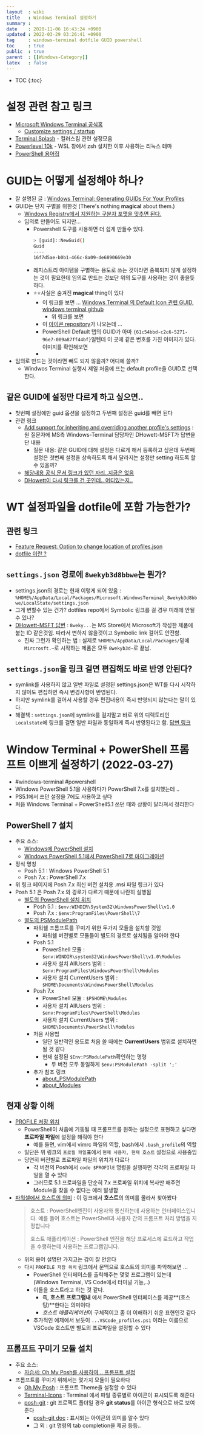 ```yaml
---
layout  : wiki
title   : Windows Terminal 설정하기 
summary : 
date    : 2020-11-06 16:43:24 +0900
updated : 2022-03-29 03:26:41 +0900
tag     : windows-terminal dotfile GUID powershell 
toc     : true
public  : true
parent  : [[Windows-Category]] 
latex   : false
---
```

* TOC
{:toc}

# 설정 관련 참고 링크

* [Microsoft Windows Terminal 공식홈](https://docs.microsoft.com/en-us/windows/terminal/)
  * [Customize settings / startup](https://docs.microsoft.com/en-us/windows/terminal/customize-settings/startup)
* [Terminal Splash](https://terminalsplash.com/) - 컬러스킴 관련 설정모음
* [Powerlevel 10k](https://github.com/romkatv/powerlevel10k) - WSL 창에서 zsh 설치한 이후 사용하는 리눅스 테마
* [PowerShell 용어집](https://docs.microsoft.com/ko-kr/powershell/scripting/learn/glossary?view=powershell-7.2)

# GUID는 어떻게 설정해야 하나?

* 잘 설명된 글 : [Windows Terminal: Generating GUIDs For Your Profiles](https://traviscolbert.net/blog/windows-terminal-generating-guids-for-your-profiles/)
* GUID는 단지 구별을 위한것 (There's nothing **magical** about them.)
  * [Windows Registry에서 지원하는 구분자 포맷을 맞추면 된다.](https://docs.microsoft.com/ko-kr/windows/terminal/customize-settings/profile-advanced#unique-identifier)
  * 임의로 만들어도 되지만...
    * Powershell 도구를 사용하면 더 쉽게 만들수 있다.
      ```sh
      > [guid]::NewGuid()
      Guid
      ----
      16f7d5ae-b0b1-466c-8a09-de6890669e30
      ```
    * 레지스트리 아이템을 구별하는 용도로 쓰는 것이라면 중복되지 않게 설정하는 것이 필요한데 임의로 만드는 것보단 위의 도구를 사용하는 것이 좋을듯하다. 
    * ⭐⭐사실은 숨겨진 **magical** thing이 있다
      * 이 링크를 보면 ... [Windows Terminal 의 Default Icon 관련 GUID, windows terminal github](https://github.com/microsoft/terminal/issues/1918#issuecomment-518990533)
        * 위 링크를 보면  
      * 이 [아이콘 repository](https://github.com/microsoft/terminal/tree/main/src/cascadia/CascadiaPackage/ProfileIcons)가 나오는데 ...
      * PowerShell Default 탭의 GUID가 아마 `{61c54bbd-c2c6-5271-96e7-009a87ff44bf}`일텐데 이 곳에 같은 번호를 가진 이미지가 있다. 이미지를 확인해보면 
      *  
* 임의로 만드는 것이라면 빼도 되지 않을까? 어디에 쓸까?
  * Windwos Terminal 실행시 제일 처음에 뜨는 default profile을 GUID로 선택한다.

## 같은 GUID에 설정만 다르게 하고 싶으면..

* 첫번째 설정에만 guid 옵션을 설정하고 두번째 설정은 guid를 빼면 된다
* 관련 링크
  * [Add support for inheriting and overriding another profile's settings](https://github.com/microsoft/terminal/issues/3818) : 원 질문자에 MS측 Windows-Terminal 담당자인 DHowett-MSFT가 답변을 단 내용
    * 질문 내용: 같은 GUID에 대해 설정은 다르게 해서 등록하고 싶은데 두번째 설정은 첫번째 설정을 상속하도록 해서 달라지는 설정만 setting 하도록 할 수 있을까? 
  * [해당내용 공식 문서 링크가 있던 자리..지금은 없음](https://github.com/microsoft/terminal/blob/main/doc/cascadia/SettingsSchema.md)
  * [DHowett이 다시 링크를 건 곳인데.. 어디있는지..](https://docs.microsoft.com/ko-kr/windows/terminal/customize-settings/global-settings)

# WT 설정파일을 dotfile에 포함 가능한가?

## 관련 링크 
* [Feature Request: Option to change location of profiles.json](https://github.com/microsoft/terminal/issues/1455)
* [dotfile 이란 ?]( /wiki/dotfiles/)

## `settings.json` 경로에 `8wekyb3d8bbwe`는 뭔가? 

* settings.json의 경로는 현재 이렇게 되어 있음 : `%HOME%/AppData/Local/Packages/Microsoft.WindowsTerminal_8wekyb3d8bbwe/LocalState/settings.json`
* 그게 변할수 있는 건가? dotfiles repo에서 Symbolic 링크를 걸 경우 미래에 안될수 있나?
* [DHowett-MSFT 답변](https://github.com/microsoft/terminal/issues/1455#issuecomment-506521700) : `8weky...`는 MS Store에서 Microsoft가 작성한 제품에 붙는 ID 같은것임. 따라서 변하지 않을것이고 Symbolic link 걸어도 안전함.
  * 진짜 그런가 확인하는 법 : 실제로 `%HOME%/AppData/Local/Packages/`밑에 `Mircrosft.~`로 시작하는 제품은 모두 `8wekyb3d~`로 끝남.

## `settings.json`을 링크 걸면 편집해도 바로 반영 안된다?

* symlink를 사용하지 않고 일반 파일로 설정된 settings.json은 WT를 다시 시작하지 않아도 편집하면 즉시 변경사항이 반영된다.
* 하지만 symlink를 걸어서 사용할 경우 편집내용이 즉시 반영되지 않는다는 말이 있다.
* 해결책 : `settings.json`에 symlink를 걸지말고 바로 위의 디렉토리인 `Localstate`에 링크를 걸면 일반 파일과 동일하게 즉시 반영된다고 함. [답변 링크](https://github.com/microsoft/terminal/issues/1455#issuecomment-691470907)

# Window Terminal + PowerShell 프롬프트 이쁘게 설정하기 (2022-03-27)

* #windows-terminal #powershell
* Windows PowerShell 5.1을 사용하다가 PowerShell 7.x를 설치했는데 ..
* PS5.1에서 쓰던 설정을 7에도 사용하고 싶다
* 처음 Windows Terminal + PowerShell5.1 쓰던 때와 상황이 달라져서 정리한다 

## PowerShell 7 설치

* 주요 소스: 
  * [Windows에 PowerShell 설치](https://docs.microsoft.com/ko-KR/powershell/scripting/install/installing-powershell-on-windows?view=powershell-7.2)
  * [Windows PowerShell 5.1에서 PowerShell 7로 마이그레이션](https://docs.microsoft.com/ko-kr/powershell/scripting/whats-new/migrating-from-windows-powershell-51-to-powershell-7?view=powershell-7.2)
* 정식 명칭
  * Posh 5.1 : Windows PowerShell 5.1
  * Posh 7.x : PowerShell 7.x
* 위 링크 페이지에 Posh 7.x 최신 버전 설치용 .msi 파일 링크가 있다
* Posh 5.1 은 Posh 7.x 와 경로가 다르기 때문에 나란히 실행됨
  * [별도의 PowerShell 설치 위치](https://docs.microsoft.com/ko-kr/powershell/scripting/whats-new/migrating-from-windows-powershell-51-to-powershell-7?view=powershell-7.2#separate-installation-path-and-executable-name)
    * Posh 5.1 : `$env:WINDIR\System32\WindwosPowerShell\v1.0` 
    * Posh 7.x : `$env:ProgramFiles\PowerShell\7` 
  * [별도의 PSModulePath](https://docs.microsoft.com/ko-kr/powershell/scripting/whats-new/migrating-from-windows-powershell-51-to-powershell-7?view=powershell-7.2#separate-psmodulepath)
    * 파워쉘 프롬프트를 꾸미기 위한 두가지 모듈을 설치할 것임
      * 파워쉘 버전별로 모듈들이 별도의 경로로 설치됨을 알아야 한다 
    * Posh 5.1
      * PowerShell 모듈 : `$env:WINDIR\system32\WindowsPowerShell\v1.0\Modules` 
      * 사용자 설치 AllUsers 범위 : `$env:ProgramFiles\WindowsPowerShell\Modules` 
      * 사용자 설치 CurrentUsers 범위 : `$HOME\Documents\WindowsPowerShell\Modules` 
    * Posh 7.x
      * PowerShell 모듈 : `$PSHOME\Modules` 
      * 사용자 설치 AllUsers 범위 : `$env:ProgramFiles\PowerShell\Modules` 
      * 사용자 설치 CurrentUsers 범위 : `$HOME\Documents\PowerShell\Modules`
    * 처음 사용법
      * 일단 일반적인 용도로 처음 쓸 때에는 **CurrentUsers** 범위로 설치하면 될 것 같다
      * 현재 설정된 `$Env:PSModulePath`확인하는 명령 
        * 두 버전 모두 동일하게 `$env:PSModulePath -split ';'`
    * 추가 참조 링크
      * [about_PSModulePath](https://docs.microsoft.com/ko-kr/powershell/module/microsoft.powershell.core/about/about_psmodulepath?view=powershell-7.2&preserve-view=true) 
      * [about_Modules](https://docs.microsoft.com/ko-kr/powershell/module/Microsoft.PowerShell.Core/About/about_Modules?view=powershell-7.2) 

## 현재 상황 이해

* [PROFILE 저장 위치](https://docs.microsoft.com/ko-kr/powershell/module/microsoft.powershell.core/about/about_profiles?view=powershell-7.2#the-profile-files)
  * PowerShell이 처음에 기동될 때 프롬프트를 원하는 설정으로 표현하고 싶다면 **프로파일 파일**에 설정을 해줘야 한다
    * 예를 들면, vim에서 vimrc 파일의 역할, bash에서 `.bash_profile`의 역할 
  * 일단은 위 링크의 `프로필 파일`표에서 `현재 사용자, 현재 호스트` 설정으로 사용중임
  * 당연히 버전별로 프로파일 파일의 위치가 다르다
    * 각 버전의 Posh에서 `code $PROFIlE` 명령을 실행하면 각각의 프로파일 파일을 열 수 있다 
    * 그러므로 5.1 프로파일을 단순히 7.x 프로파일 위치에 복사만 해주면 Module을 찾을 수 없다는 에러 발생함
* [파워셀에서 호스트의 의미](https://docs.microsoft.com/ko-kr/powershell/scripting/learn/glossary?view=powershell-7.2) : 이 링크에서 **호스트**의 의미를 몰라서 찾아봤다
  > 호스트 : PowerShell엔진이 사용자와 통신하는데 사용하는 인터페이스입니다. 예를 들어 호스트는 PowerShell과 사용자 간의 프롬프트 처리 방법을 지정합니다
  >
  > 호스트 애플리케이션 : PowerShell 엔진을 해당 프로세스에 로드하고 작업을 수행하는데 사용하는 프로그램입니다.
  * 위의 용어 설명만 가지고는 감이 잘 안온다
  * 다시 `PROFILE 저장 위치` 링크에서 문맥으로 호스트의 의미를 파악해보면 ...
    * PowerShell 인터페이스를 출력해주는 몇몇 프로그램이 있는데 (Windows Terminal, VS Code에서 터미널 기능,..) 
    * 이들을 호스트라고 하는 것 같다. 
      * 즉, **호스트 프로그램내** 에서 PowerShell 인터페이스를 제공**(호스팅)**한다는 의미이다
      * *호스트 애플리케이션*이 구체적이고  좀 더 이해하기 쉬운 표현인것 같다 
    * 추가적인 예제에서 보듯이 `...VSCode_profiles.ps1` 이라는 이름으로 VSCode 호스트만 별도의 프로파일을 설정할 수 있다

## 프롬프트 꾸미기 모듈 설치

* 주요 소스:
  * [자습서: Oh My Posh를 사용하여 .. 프롬프트 설정](https://docs.microsoft.com/ko-kr/windows/terminal/tutorials/custom-prompt-setup)
* 프롬프트를 꾸미기 위해서는 몇가지 모듈이 필요하다
    * [Oh My Posh](https://ohmyposh.dev/) : 프롬프트 Theme을 설정할 수 있다 
    * [Terminal-Icons](https://github.com/devblackops/Terminal-Icons) : Terminal 에서 파일 종류별로 아이콘이 표시되도록 해준다
    * [posh-git](https://github.com/dahlbyk/posh-git#overview) : git 프로젝트 폴더일 경우 **git status**를 아이콘 형식으로 바로 보여준다
      * [posh-git doc](http://dahlbyk.github.io/posh-git/) : 표시되는 아이콘의 의미를 알수 있다
      * 그 외 : git 명령의 tab completion을 제공 등등..
